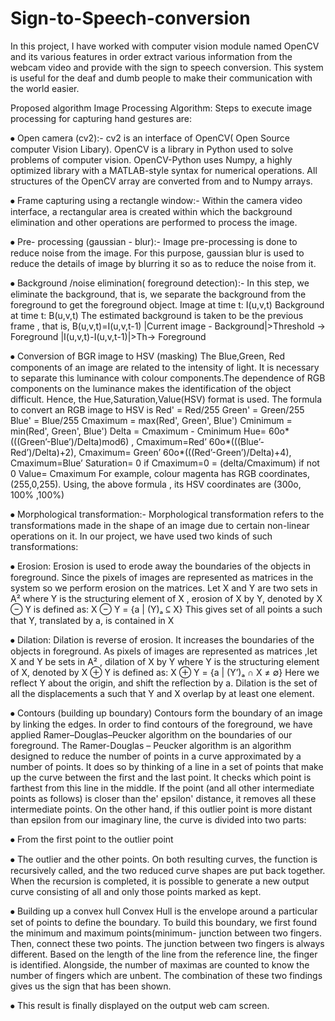 # Sign-to-Speech-conversion
In this project, I have worked with computer vision module named OpenCV and its various features in order extract various information from the webcam video and provide with the sign to speech conversion. This system is useful for the deaf and dumb people to make their communication with the world easier.

Proposed algorithm
Image Processing Algorithm:
Steps to execute image processing for capturing hand gestures are:

⦁	Open camera (cv2):- cv2 is an interface of OpenCV( Open Source computer Vision Libary). OpenCV is a library in Python used to solve problems of computer vision. OpenCV-Python uses Numpy, a highly optimized library with a MATLAB-style syntax for numerical operations. All structures of the OpenCV array are converted from and to Numpy arrays. 
  
⦁	Frame capturing using a rectangle window:- Within the camera video interface, a rectangular area is created within which the background elimination and other operations are performed to process the image.

⦁	Pre- processing (gaussian - blur):- Image pre-processing is done to reduce noise from the image. For this purpose, gaussian blur is used to reduce the details of image by blurring it so as to reduce the noise from it.

⦁	Background /noise elimination( foreground detection):- In this step, we eliminate the background, that is, we separate the background from the foreground to get the foreground object.
   Image at time t: I(u,v,t)
   Background at time t: B(u,v,t)
   The estimated background is taken to be the previous frame , that is, B(u,v,t)=I(u,v,t-1)
   |Current image - Background|>Threshold → Foreground
   |I(u,v,t)-I(u,v,t-1)|>Th→ Foreground

⦁	Conversion of BGR image to HSV (masking)
  The Blue,Green, Red components of an image are related to the intensity of light. It is necessary to separate this luminance with colour components.The dependence of RGB components on the luminance makes the identification of the object difficult. Hence, the Hue,Saturation,Value(HSV) format is used.
The formula to convert an RGB image to HSV is
Red' = Red/255
Green' = Green/255
Blue' = Blue/255
Cmaximum = max(Red', Green', Blue')
Cminimum = min(Red', Green', Blue')
Delta = Cmaximum - Cminimum
Hue=  60o*(((Green’-Blue’)/Delta)mod6) ,  Cmaximum=Red’
60o*(((Blue’-Red’)/Delta)+2),     Cmaximum= Green’
60o*(((Red’-Green’)/Delta)+4),  Cmaximum=Blue’
Saturation= 0 if Cmaximum=0
	       =  (delta/Cmaximum) if not 0
Value= Cmaximum
For example, colour magenta has RGB coordinates, (255,0,255). Using, the above formula , its HSV coordinates are (300o, 100% ,100%)

⦁	Morphological transformation:- Morphological transformation refers to the transformations made in the shape of an image due to certain non-linear operations on it. In our project, we have used two kinds of such transformations:

⦁	Erosion: Erosion is used to erode away the boundaries of the objects in foreground.
Since the pixels of images are represented as matrices in the system so we perform erosion on the matrices. Let  X and Y are two sets in A² where Y is the structuring element of X , erosion of X by Y, denoted by X ⊖ Y is defined as:
 X ⊖ Y = {a | (Y)ₐ ⊆ X} 
This gives set of all points a such that Y, translated by a, is contained in X 

⦁	Dilation: Dilation is reverse of erosion. It increases the boundaries of the objects in foreground.
As pixels of images are represented as matrices ,let  X and Y be sets in A² , dilation of X by Y where Y is the structuring element of X, denoted by X ⊕ Y is defined as:
 X ⊕ Y = {a | (Y’)ₐ ∩ X ≠ ∅} 
Here we reflect Y about the origin, and shift the reflection by a. Dilation is the set of all the  displacements a such that Y and X overlap by at least one element.

⦁	Contours (building up boundary)
Contours form the boundary of an image by linking the edges. In order to find contours of the foreground, we have applied Ramer–Douglas–Peucker algorithm on the boundaries of our foreground. The Ramer-Douglas – Peucker algorithm is an algorithm designed to reduce the number of points in a curve approximated by a number of points. It does so by thinking of a line in a set of points that make up the curve between the first and the last point. It checks which point is farthest from this line in the middle. If the point (and all other intermediate points as follows) is closer than the' epsilon' distance, it removes all these intermediate points. On the other hand, if this outlier point is more distant than epsilon from our imaginary line, the curve is divided into two parts:

⦁	 From the first point to the outlier point

⦁	The outlier and the other points.
             On both resulting curves, the function is recursively called, and the two reduced curve shapes are    put back together. When the recursion is completed, it is possible to generate a new output curve consisting of all and only those points marked as kept.


⦁	Building up a convex hull
Convex Hull is the envelope around a particular set of points to define the boundary. To build this boundary, we first found the minimum and maximum points(minimum- junction between two fingers. Then, connect these two points. The junction between two fingers is always different. Based on the length of the line from the reference line, the finger is identified. Alongside, the number of maximas are counted to know the number of fingers which are unbent. The combination of these two findings gives us the sign that has been shown. 

⦁	This result is finally displayed on the output web cam screen.
